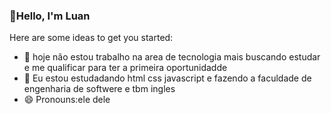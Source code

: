 ###  👋Hello, I'm Luan
 
Here are some ideas to get you started:

- 🔭 hoje não estou trabalho na area de tecnologia mais buscando  estudar e me qualificar para ter a primeira oportunidadde
- 🌱 Eu estou estudadando html css javascript e fazendo a faculdade de engenharia de softwere e tbm ingles 
- 😄 Pronouns:ele dele
 
